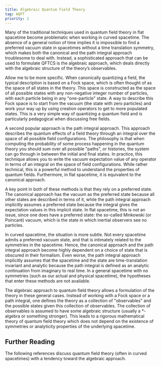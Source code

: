```yaml
---
title: Algebraic Quantum Field Theory
tag: AQFT
priority: 2
---
```


Many of the traditional techniques used in quantum field theory in flat spacetime become problematic when working in curved spacetime. The absence of a general notion of time implies it is impossible to find a preferred vacuum state in spacetimes without a time translation symmetry, which makes both the canonical and the path integral approach troublesome to deal with. Instead, a sophisticated approach that can be used to formulate QFTCS is the algebraic approach, which deals directly with the algebraic structure of the theory’s observables.

Allow me to be more specific. When canonically quantizing a field, the typical description is based on a Fock space, which is often thought of as the space of all states in the theory. This space is constructed as the space of all possible states with any non-negative integer number of particles, with each particle being in any "one-particle" state. A way to describe this Fock space is to start from the vacuum (the state with zero particles) and work your way up by using creation operators to get to more populated states. This is a very simple way of quantizing a quantum field and is particularly pedagogical when discussing free fields. 

A second popular approach is the path integral approach. This approach describes the quantum effects of a field theory through an integral over the space of all possible field configurations. The philosophy is that when computing the probability of some process happening in the quantum theory you should sum over all possible "paths", or histories, the system can go through in between the initial and final states. In practice, this technique allows you to write the vacuum expectation value of any operator in terms of an integral on the space of field configurations. While rather technical, this is a powerful method to understand the properties of quantum fields. Furthermore, in flat spacetime, it is equivalent to the canonical approach. 

A key point in both of these methods is that they rely on a preferred state. The canonical approach has the vacuum as the preferred state because all other states are described in terms of it, while the path integral approach implicitly assumes a preferred state because the integral gives the expectation values in this implicit state. In flat spacetime, this is not an issue, since one does have a preferred state: the so-called Minkowski (or Poincaré) vacuum, which is the state in which inertial observers see no particles. 

In curved spacetime, the situation is more subtle. Not every spacetime admits a preferred vacuum state, and that is intimately related to the symmetries in the spacetime. Hence, the canonical approach and the path integral approach become highly dependent on a choice of state that is obscured in their formalism. Even worse, the path integral approach implicitly assumes that the spacetime and the state are time-translation invariant and analytic because the path integral is defined as an analytic continuation from imaginary to real time. In a general spacetime with no symmetries (such as our actual and physical spacetime), the hypotheses that enter these methods are not available. 

The algebraic approach to quantum field theory allows a formulation of the theory in these general cases. Instead of working with a Fock space or a path integral, one defines the theory as a collection of "observables" and the possible states given this collection of observables. The collection of observables is assumed to have some algebraic structure (usually a *-algebra or something stronger). This leads to a rigorous mathematical theory of quantum field theory which does not depend on the existence of symmetries or analyticity properties of the underlying spacetime.

## Further Reading
The following references discuss quantum field theory (often in curved spacetimes) with a tendency toward the algebraic approach.
